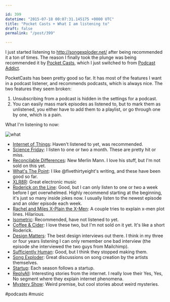 ```yaml
---

id: 399
datetime: "2015-07-18 00:07:31.145175 +0000 UTC"
title: "Pocket Casts + What I am listening to"
draft: false
permalink: "/post/399"

---
```


I just started listening to http://songexploder.net/ after being recommended it a ton of times. The reason I finally took the plunge was being recommended it by [Pocket Casts](http://www.shiftyjelly.com/pocketcasts), which I just switched to from [Podcast Addict](https://play.google.com/store/apps/details?id=com.bambuna.podcastaddict&hl=en).

PocketCasts has been pretty good so far. It has most of the features I want in a podcast listener, and recommends podcasts, which is always nice. The two features they seem broken:

 1. Unsubscribing from a podcast is hidden in the settings for a podcast.
 2. You can easily mass mark episodes as listened to, but to mark them as unlistened, you either have to add them to a playlist, or go through one by one, which is a pain.

What I'm listening to now:

![what](https://s3.amazonaws.com/f.cl.ly/items/3o2p1B3r1N3Z2J0F431x/20150717232141.png)

 - [Internet of Things](http://iotpodcast.com/): Haven't listened to yet, was recommended.
 - [Science Friday](http://www.sciencefriday.com/): I listen to one or two a month. These are pretty hit or miss.
 - [Reconcilable Differences](http://www.relay.fm/rd/): New Merlin Mann. I love his stuff, but I'm not sold on this yet.
 - [What's The Point](http://fivethirtyeight.com/datalab/introducing-fivethirtyeight-newest-podcast-whats-the-point/): I like @fivethirtyeight's writing, and these have been good so far.
 - [XLR8R](http://www.xlr8r.com/podcasts/): Great electronic music
 - [Roderick on the Line](http://www.merlinmann.com/roderick/): Good, but I can only listen to one or two a week before I get overwhelmed. Highly recommend starting at the beginning, it's just so many inside jokes now. I usually listen to the newest episode and an older episode each week.
 - [Rachel and Miles X-Plain the X-Men](http://www.rachelandmiles.com/xmen/): A couple tries to explain x-men plot lines. Hilarious.
 - [Isometric](https://www.relay.fm/isometric): Recommended, have not listened to yet.
 - [Coffee & Cider](http://www.esn.fm/coffeecider/): I love these two, but I'm not sold on it yet. It's like a short Roderick.
 - [Design Matters](http://www.debbiemillman.com/designmatters/): The best design interviews out there. I think in my three or four years listening I can only remember one bad interview (the episode she interviewed the two guys from Mailchimp).
 - [Sufficiently Human](http://sufficientlyhuman.com/): Good, but I think they stopped making them.
 - [Song Exploder](http://songexploder.net/): Great discussions on song creation by the artists themselves.
 - [Startup](https://gimletmedia.com/show/startup/): Each season follows a startup.
 - [ReplyAll](https://gimletmedia.com/show/reply-all/): Interesting stories from the internet. I really love their Yes, Yes, No segment where they explain internet phenomena.
 - [Mystery Show](https://gimletmedia.com/show/mystery-show/): Weird premise, but cool stories about weird mysteries.

#podcasts #music
